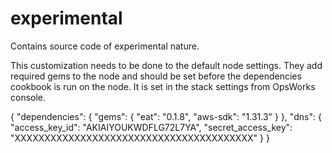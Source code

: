 experimental
============

Contains source code of experimental nature.


This customization needs to be done to the default node settings. They add required gems to the node and should be 
set before the dependencies cookbook is run on the node. It is set in the stack settings from OpsWorks console. 


{
    "dependencies": {
        "gems": {
            "eat": "0.1.8",
            "aws-sdk": "1.31.3"
        }
    },
    "dns": {
        "access_key_id": "AKIAIYOUKWDFLG72L7YA",
        "secret_access_key": "XXXXXXXXXXXXXXXXXXXXXXXXXXXXXXXXXXXXXXXX"
    }
}

